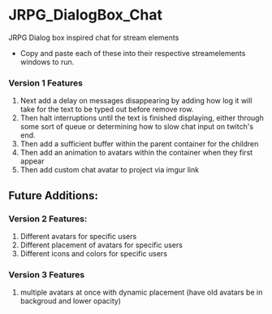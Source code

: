 # JRPG_DialogBox_Chat
JRPG Dialog box inspired chat for stream elements

- Copy and paste each of these into their respective streamelements windows to run.

### Version 1 Features
1. Next add a delay on messages disappearing by adding how log it will take for the text to be typed out before remove row.
2. Then halt interruptions until the text is finished displaying, either through some sort of queue or determining how to slow chat input on twitch's end.
3. Then add a sufficient buffer within the parent container for the children
4. Then add an animation to avatars within the container when they first appear
5. Then add custom chat avatar to project via imgur link

## Future Additions:
### Version 2 Features:
1. Different avatars for specific users
2. Different placement of avatars for specific users
3. Different icons and colors for specific users

### Version 3 Features
1. multiple avatars at once with dynamic placement (have old avatars be in backgroud and lower opacity)
